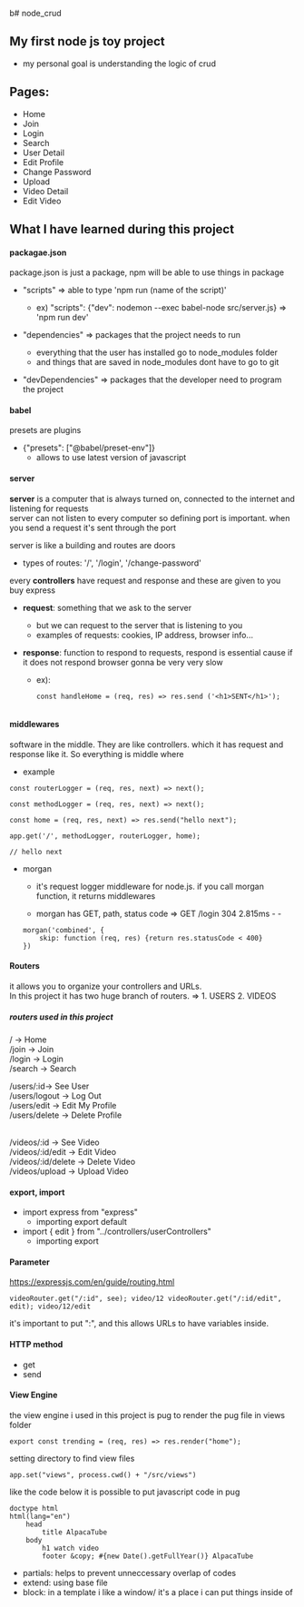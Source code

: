 b# node_crud

## My first node js toy project
* my personal goal is understanding the logic of crud

## Pages:
* Home
* Join
* Login
* Search
* User Detail
* Edit Profile
* Change Password
* Upload
* Video Detail
* Edit Video

## What I have learned during this project

#### packagae.json
package.json is just a package, npm will be able to use things in package
* "scripts" => able to type 'npm run (name of the script)'
    * ex) "scripts": {"dev": nodemon --exec babel-node src/server.js} => 'npm run dev'

* "dependencies" => packages that the project needs to run
    * everything that the user has installed go to node_modules folder
    * and things that are saved in node_modules dont have to go to git
* "devDependencies" => packages that the developer need to program the project

#### babel
presets are plugins
* {"presets": ["@babel/preset-env"]}
    * allows to use latest version of javascript


#### server
**server** is a computer that is always turned on, connected to the internet and listening for requests</br>
server can not listen to every computer so defining port is important. when you send a request it's sent through the port

server is like a building and routes are doors

* types of routes: '/', '/login', '/change-password'


every **controllers** have request and response and these are given to you buy express

* **request**: something that we ask to the server
    * but we can request to the server that is listening to you
    * examples of requests: cookies, IP address, browser info...

* **response**: function to respond to requests, respond is essential cause if it does not respond browser gonna be very very slow
    * ex): </br>
        ```
        const handleHome = (req, res) => res.send ('<h1>SENT</h1>');
    ```

#### middlewares
software in the middle. They are like controllers. which it has request and response like it. So everything is middle where
* example
```
const routerLogger = (req, res, next) => next();

const methodLogger = (req, res, next) => next();

const home = (req, res, next) => res.send("hello next");

app.get('/', methodLogger, routerLogger, home);

// hello next
```
* morgan
    * it's request logger middleware for node.js. if you call morgan function, it returns middlewares

    * morgan has GET, path, status code => GET /login 304 2.815ms - -
    ```
    morgan('combined', {
        skip: function (req, res) {return res.statusCode < 400}
    })
    ```


#### Routers
it allows you to organize your controllers and  URLs.</br>
In this project it has two huge branch of routers. => 1. USERS 2. VIDEOS</br>

##### routers used in this project
/ -> Home</br>
/join -> Join</br>
/login -> Login</br>
/search -> Search</br>

/users/:id-> See User</br>
/users/logout -> Log Out</br>
/users/edit -> Edit My Profile</br>
/users/delete -> Delete Profile</br></br>

/videos/:id -> See Video</br>
/videos/:id/edit -> Edit Video</br>
/videos/:id/delete -> Delete Video </br>
/videos/upload -> Upload Video</br>


#### export, import
* import express from "express"
    * importing export default
* import { edit } from "../controllers/userControllers"
    * importing export

#### Parameter
https://expressjs.com/en/guide/routing.html
```
videoRouter.get("/:id", see); video/12 videoRouter.get("/:id/edit", edit); video/12/edit
```
it's important to put ":", and this allows URLs to have variables inside.


#### HTTP method
* get
* send

#### View Engine
the view engine i used in this project is pug
to render the pug file in views folder
```
export const trending = (req, res) => res.render("home");
```
setting directory to find view files 
```
app.set("views", process.cwd() + "/src/views")
```
like the code below it is possible to put javascript code in pug
```
doctype html
html(lang="en")
    head
        title AlpacaTube
    body
        h1 watch video
        footer &copy; #{new Date().getFullYear()} AlpacaTube
```
* partials: helps to prevent unneccessary overlap of codes
* extend: using base file
* block: in a template i like a window/ it's a place i can put things inside of





